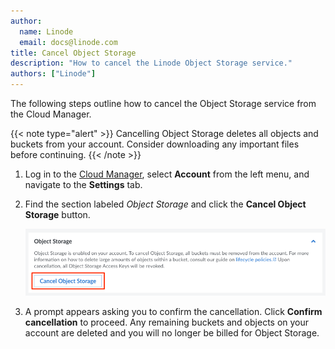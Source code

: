 ```yaml
---
author:
  name: Linode
  email: docs@linode.com
title: Cancel Object Storage
description: "How to cancel the Linode Object Storage service."
authors: ["Linode"]
---
```


The following steps outline how to cancel the Object Storage service from the Cloud Manager.

{{< note type="alert" >}}
Cancelling Object Storage deletes all objects and buckets from your account. Consider downloading any important files before continuing.
{{< /note >}}

1.  Log in to the [Cloud Manager](https://cloud.linode.com/), select **Account** from the left menu, and navigate to the **Settings** tab.

1.  Find the section labeled *Object Storage* and click the **Cancel Object Storage** button.

    ![Cancel Object Storage](cancel-obj.png)

1. A prompt appears asking you to confirm the cancellation. Click **Confirm cancellation** to proceed. Any remaining buckets and objects on your account are deleted and you will no longer be billed for Object Storage.